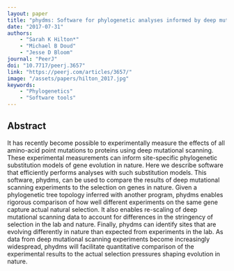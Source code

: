 ```yaml
---
layout: paper
title: "phydms: Software for phylogenetic analyses informed by deep mutational scanning"
date: "2017-07-31"
authors: 
    - "Sarah K Hilton*"
    - "Michael B Doud"
    - "Jesse D Bloom"
journal: "PeerJ"
doi: "10.7717/peerj.3657"
link: "https://peerj.com/articles/3657/"
image: "/assets/papers/hilton_2017.jpg"
keywords:
    - "Phylogenetics"
    - "Software tools"
---
```


## Abstract

It has recently become possible to experimentally measure the effects of all amino-acid point mutations to proteins using deep mutational scanning. These experimental measurements can inform site-specific phylogenetic substitution models of gene evolution in nature. Here we describe software that efficiently performs analyses with such substitution models. This software, phydms, can be used to compare the results of deep mutational scanning experiments to the selection on genes in nature. Given a phylogenetic tree topology inferred with another program, phydms enables rigorous comparison of how well different experiments on the same gene capture actual natural selection. It also enables re-scaling of deep mutational scanning data to account for differences in the stringency of selection in the lab and nature. Finally, phydms can identify sites that are evolving differently in nature than expected from experiments in the lab. As data from deep mutational scanning experiments become increasingly widespread, phydms will facilitate quantitative comparison of the experimental results to the actual selection pressures shaping evolution in nature.
